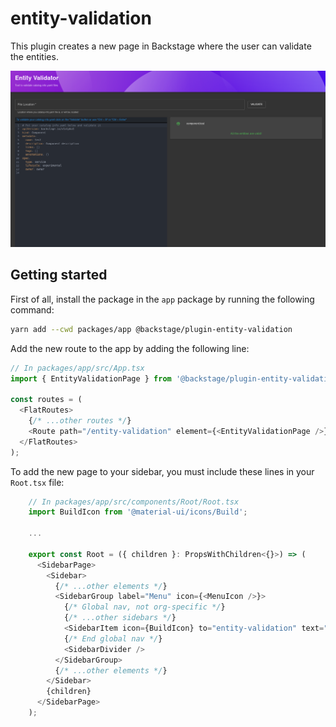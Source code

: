 # entity-validation

This plugin creates a new page in Backstage where the user can validate the entities.

![Entity Validation](./docs/entity-validation.png)

## Getting started

First of all, install the package in the `app` package by running the following command:

```bash
yarn add --cwd packages/app @backstage/plugin-entity-validation
```

Add the new route to the app by adding the following line:

```typescript
// In packages/app/src/App.tsx
import { EntityValidationPage } from '@backstage/plugin-entity-validation';

const routes = (
  <FlatRoutes>
    {/* ...other routes */}
    <Route path="/entity-validation" element={<EntityValidationPage />} />
  </FlatRoutes>
);
```

To add the new page to your sidebar, you must include these lines in your `Root.tsx` file:

```typescript
    // In packages/app/src/components/Root/Root.tsx
    import BuildIcon from '@material-ui/icons/Build';

    ...

    export const Root = ({ children }: PropsWithChildren<{}>) => (
      <SidebarPage>
        <Sidebar>
          {/* ...other elements */}
          <SidebarGroup label="Menu" icon={<MenuIcon />}>
            {/* Global nav, not org-specific */}
            {/* ...other sidebars */}
            <SidebarItem icon={BuildIcon} to="entity-validation" text="Validator" />
            {/* End global nav */}
            <SidebarDivider />
          </SidebarGroup>
          {/* ...other elements */}
        </Sidebar>
        {children}
      </SidebarPage>
    );
```
